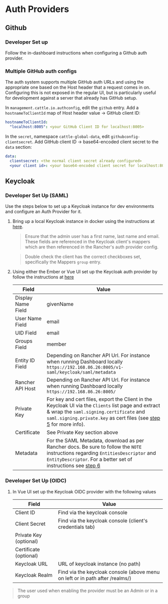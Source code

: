 # Auth Providers

## Github

### Developer Set up
Follow the in-dashboard instructions when configuring a Github auth provider.

### Multiple GitHub auth configs
The auth system supports multiple GitHub auth URLs and using the appropriate one based on the Host header that a request comes in on.  Configuring this is not exposed in the regular UI, but is particularly useful for development against a server that already has GitHub setup.

In `management.cattle.io.authconfig`, edit the `github` entry.  Add a `hostnameToClientId` map of Host header value -> GitHub client ID:

```yaml
hostnameToClientId:
  "localhost:8005": <your GitHub Client ID for localhost:8005>
```

In the `secret`, namespace `cattle-global-data`, edit `githubconfig-clientsecret`.  Add GitHub client ID -> base64-encoded client secret to the `data` section:

```yaml
data:
  clientsecret: <the normal client secret already configured>
  <your client id>: <your base64-encoded client secret for localhost:8005>
 ```

## Keycloak

### Developer Set Up (SAML)
Use the steps below to set up a Keycloak instance for dev environments and configure an Auth Provider for it.

1. Bring up a local Keycloak instance in docker using the instructions at [here](https://www.keycloak.org/getting-started/getting-started-docker).
   
   > Ensure that the admin user has a first name, last name and email. These fields are referenced in the Keycloak client's mappers which are then referenced in the Rancher's auth provider config.

   > Double check the client has the correct checkboxes set, specifically the Mappers `group` entry.
1. Using either the Ember or Vue UI set up the Keycloak auth provider by follow the instructions at [here](https://rancher.com/docs/rancher/v2.6/en/admin-settings/authentication/keycloak-saml/)
   
   | Field              | Value                                                                                                                                                                                                                                                                                        |
   | ------------------ | -------------------------------------------------------------------------------------------------------------------------------------------------------------------------------------------------------------------------------------------------------------------------------------------- |
   | Display Name Field | givenName                                                                                                                                                                                                                                                                                    |
   | User Name Field    | email                                                                                                                                                                                                                                                                                        |
   | UID Field          | email                                                                                                                                                                                                                                                                                        |
   | Groups Field       | member                                                                                                                                                                                                                                                                                       |
   | Entity ID Field    | Depending on Rancher API Url. For instance when running Dashboard locally `https://192.168.86.26:8005/v1-saml/keycloak/saml/metadata`                                                                                                                                                        |
   | Rancher API Host   | Depending on Rancher API Url. For instance when running Dashboard locally `https://192.168.86.26:8005/`                                                                                                                                                                                      |
   | Private Key        | For key and cert files, export the Client in the Keycloak UI via the `Clients` list page and extract & wrap the `saml.signing.certificate` and `saml.signing.private.key` as cert files (see [step 5](https://gist.github.com/PhilipSchmid/506b33cd74ddef4064d30fba50635c5b) for more info). |
   | Certificate        | See Private Key section above                                                                                                                                                                                                                                                                |
   | Metadata           | For the SAML Metadata, download as per Rancher docs. Be sure to follow the `NOTE` instructions regarding `EntitiesDescriptor` and `EntityDescriptor`. For a better set of instructions see [step 6](https://gist.github.com/PhilipSchmid/506b33cd74ddef4064d30fba50635c5b)                   |

### Developer Set Up (OIDC)

1. In Vue UI set up the Keycloak OIDC provider with the following values

   | Field                  | Value                                                                        |
   | ---------------------- | ---------------------------------------------------------------------------- |
   | Client ID              | Find via the keycloak console                                                |
   | Client Secret          | Find via the keycloak console (client's credentials tab)                     |
   | Private Key (optional) |                                                                              |
   | Certificate (optional) |                                                                              |
   | Keycloak URL           | URL of keycloak instance (no path)                                           |
   | Keycloak Realm         | Find via the keycloak console (above menu on left or in path after /realms/) |

> The user used when enabling the provider must be an Admin or in a group


